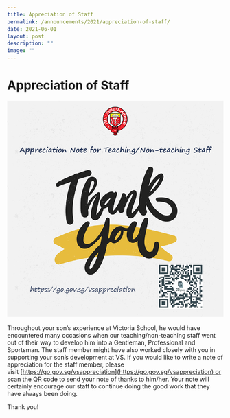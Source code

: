 ```yaml
---
title: Appreciation of Staff
permalink: /announcements/2021/appreciation-of-staff/
date: 2021-06-01
layout: post
description: ""
image: ""
---
```

# **Appreciation of Staff**

![](/images/VS-Appreciation.png)

Throughout your son’s experience at Victoria School, he would have encountered many occasions when our teaching/non-teaching staff went out of their way to develop him into a Gentleman, Professional and Sportsman. The staff member might have also worked closely with you in supporting your son’s development at VS. If you would like to write a note of appreciation for the staff member, please visit [https://go.gov.sg/vsappreciation](https://go.gov.sg/vsappreciation) or scan the QR code to send your note of thanks to him/her. Your note will certainly encourage our staff to continue doing the good work that they have always been doing.

Thank you!